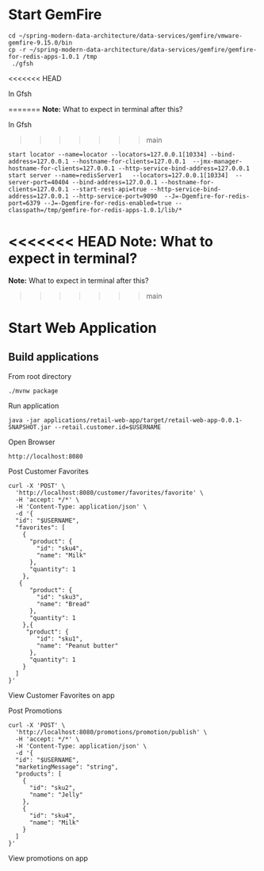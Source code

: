 # Start GemFire


```shell
cd ~/spring-modern-data-architecture/data-services/gemfire/vmware-gemfire-9.15.0/bin
cp -r ~/spring-modern-data-architecture/data-services/gemfire/gemfire-for-redis-apps-1.0.1 /tmp
 ./gfsh
```
<<<<<<< HEAD

In Gfsh

=======
**Note:** What to expect in terminal after this?


In Gfsh
>>>>>>> main
```shell
start locator --name=locator --locators=127.0.0.1[10334] --bind-address=127.0.0.1 --hostname-for-clients=127.0.0.1  --jmx-manager-hostname-for-clients=127.0.0.1 --http-service-bind-address=127.0.0.1
start server --name=redisServer1   --locators=127.0.0.1[10334]  --server-port=40404 --bind-address=127.0.0.1 --hostname-for-clients=127.0.0.1 --start-rest-api=true --http-service-bind-address=127.0.0.1 --http-service-port=9090  --J=-Dgemfire-for-redis-port=6379 --J=-Dgemfire-for-redis-enabled=true --classpath=/tmp/gemfire-for-redis-apps-1.0.1/lib/*  
```
<<<<<<< HEAD
**Note:** What to expect in terminal?
=======
**Note:** What to expect in terminal after this?
>>>>>>> main

# Start Web Application

## Build applications


From root directory

```shell
./mvnw package
```

Run application

```shell
java -jar applications/retail-web-app/target/retail-web-app-0.0.1-SNAPSHOT.jar --retail.customer.id=$USERNAME
```

Open Browser


```shell
http://localhost:8080
```

Post Customer Favorites


```shell
curl -X 'POST' \
  'http://localhost:8080/customer/favorites/favorite' \
  -H 'accept: */*' \
  -H 'Content-Type: application/json' \
  -d '{
  "id": "$USERNAME",
  "favorites": [
    {
      "product": {
        "id": "sku4",
        "name": "Milk"
      },
      "quantity": 1
    },
   {
      "product": {
        "id": "sku3",
        "name": "Bread"
      },
      "quantity": 1
    },{
     "product": {
        "id": "sku1",
        "name": "Peanut butter"
      },
      "quantity": 1
    }
  ]
}'
```

View Customer Favorites on app

Post Promotions


```shell
curl -X 'POST' \
  'http://localhost:8080/promotions/promotion/publish' \
  -H 'accept: */*' \
  -H 'Content-Type: application/json' \
  -d '{
  "id": "$USERNAME",
  "marketingMessage": "string",
  "products": [
    {
      "id": "sku2",
      "name": "Jelly"
    },
    {
      "id": "sku4",
      "name": "Milk"
    }
  ]
}'
```

View promotions on app